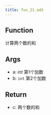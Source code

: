 ```yaml
---
title: fun_21.add
---
```


## Function
计算两个数的和

## Args
- a: *int* 第1个加数
- b: `int` 第2个加数

## Return
- c: 两个数的和
